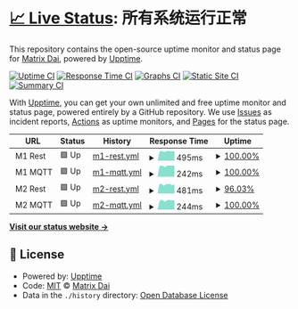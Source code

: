 # [📈 Live Status](https://MatrixDai.github.io/xcar-uptime): <!--live status--> **所有系统运行正常**

This repository contains the open-source uptime monitor and status page for [Matrix Dai](https://MatrixDai.github.io/xcar-uptime), powered by [Upptime](https://github.com/upptime/upptime).

[![Uptime CI](https://github.com/MatrixDai/xcar-uptime/workflows/Uptime%20CI/badge.svg)](https://github.com/MatrixDai/xcar-uptime/actions?query=workflow%3A%22Uptime+CI%22)
[![Response Time CI](https://github.com/MatrixDai/xcar-uptime/workflows/Response%20Time%20CI/badge.svg)](https://github.com/MatrixDai/xcar-uptime/actions?query=workflow%3A%22Response+Time+CI%22)
[![Graphs CI](https://github.com/MatrixDai/xcar-uptime/workflows/Graphs%20CI/badge.svg)](https://github.com/MatrixDai/xcar-uptime/actions?query=workflow%3A%22Graphs+CI%22)
[![Static Site CI](https://github.com/MatrixDai/xcar-uptime/workflows/Static%20Site%20CI/badge.svg)](https://github.com/MatrixDai/xcar-uptime/actions?query=workflow%3A%22Static+Site+CI%22)
[![Summary CI](https://github.com/MatrixDai/xcar-uptime/workflows/Summary%20CI/badge.svg)](https://github.com/MatrixDai/xcar-uptime/actions?query=workflow%3A%22Summary+CI%22)

With [Upptime](https://upptime.js.org), you can get your own unlimited and free uptime monitor and status page, powered entirely by a GitHub repository. We use [Issues](https://github.com/MatrixDai/xcar-uptime/issues) as incident reports, [Actions](https://github.com/MatrixDai/xcar-uptime/actions) as uptime monitors, and [Pages](https://MatrixDai.github.io/xcar-uptime) for the status page.

<!--start: status pages-->
<!-- This summary is generated by Upptime (https://github.com/upptime/upptime) -->
<!-- Do not edit this manually, your changes will be overwritten -->
<!-- prettier-ignore -->
| URL | Status | History | Response Time | Uptime |
| --- | ------ | ------- | ------------- | ------ |
| <img alt="" src="https://favicons.githubusercontent.com/" height="13"> M1 Rest | 🟩 Up | [m1-rest.yml](https://github.com/MatrixDai/xcar-uptime/commits/HEAD/history/m1-rest.yml) | <details><summary><img alt="Response time graph" src="./graphs/m1-rest/response-time-week.png" height="20"> 495ms</summary><br><a href="https://MatrixDai.github.io/xcar-uptime/history/m1-rest"><img alt="Response time 495" src="https://img.shields.io/endpoint?url=https%3A%2F%2Fraw.githubusercontent.com%2FMatrixDai%2Fxcar-uptime%2FHEAD%2Fapi%2Fm1-rest%2Fresponse-time.json"></a><br><a href="https://MatrixDai.github.io/xcar-uptime/history/m1-rest"><img alt="24-hour response time 495" src="https://img.shields.io/endpoint?url=https%3A%2F%2Fraw.githubusercontent.com%2FMatrixDai%2Fxcar-uptime%2FHEAD%2Fapi%2Fm1-rest%2Fresponse-time-day.json"></a><br><a href="https://MatrixDai.github.io/xcar-uptime/history/m1-rest"><img alt="7-day response time 495" src="https://img.shields.io/endpoint?url=https%3A%2F%2Fraw.githubusercontent.com%2FMatrixDai%2Fxcar-uptime%2FHEAD%2Fapi%2Fm1-rest%2Fresponse-time-week.json"></a><br><a href="https://MatrixDai.github.io/xcar-uptime/history/m1-rest"><img alt="30-day response time 495" src="https://img.shields.io/endpoint?url=https%3A%2F%2Fraw.githubusercontent.com%2FMatrixDai%2Fxcar-uptime%2FHEAD%2Fapi%2Fm1-rest%2Fresponse-time-month.json"></a><br><a href="https://MatrixDai.github.io/xcar-uptime/history/m1-rest"><img alt="1-year response time 495" src="https://img.shields.io/endpoint?url=https%3A%2F%2Fraw.githubusercontent.com%2FMatrixDai%2Fxcar-uptime%2FHEAD%2Fapi%2Fm1-rest%2Fresponse-time-year.json"></a></details> | <details><summary><a href="https://MatrixDai.github.io/xcar-uptime/history/m1-rest">100.00%</a></summary><a href="https://MatrixDai.github.io/xcar-uptime/history/m1-rest"><img alt="All-time uptime 100.00%" src="https://img.shields.io/endpoint?url=https%3A%2F%2Fraw.githubusercontent.com%2FMatrixDai%2Fxcar-uptime%2FHEAD%2Fapi%2Fm1-rest%2Fuptime.json"></a><br><a href="https://MatrixDai.github.io/xcar-uptime/history/m1-rest"><img alt="24-hour uptime 100.00%" src="https://img.shields.io/endpoint?url=https%3A%2F%2Fraw.githubusercontent.com%2FMatrixDai%2Fxcar-uptime%2FHEAD%2Fapi%2Fm1-rest%2Fuptime-day.json"></a><br><a href="https://MatrixDai.github.io/xcar-uptime/history/m1-rest"><img alt="7-day uptime 100.00%" src="https://img.shields.io/endpoint?url=https%3A%2F%2Fraw.githubusercontent.com%2FMatrixDai%2Fxcar-uptime%2FHEAD%2Fapi%2Fm1-rest%2Fuptime-week.json"></a><br><a href="https://MatrixDai.github.io/xcar-uptime/history/m1-rest"><img alt="30-day uptime 100.00%" src="https://img.shields.io/endpoint?url=https%3A%2F%2Fraw.githubusercontent.com%2FMatrixDai%2Fxcar-uptime%2FHEAD%2Fapi%2Fm1-rest%2Fuptime-month.json"></a><br><a href="https://MatrixDai.github.io/xcar-uptime/history/m1-rest"><img alt="1-year uptime 100.00%" src="https://img.shields.io/endpoint?url=https%3A%2F%2Fraw.githubusercontent.com%2FMatrixDai%2Fxcar-uptime%2FHEAD%2Fapi%2Fm1-rest%2Fuptime-year.json"></a></details>
| <img alt="" src="https://favicons.githubusercontent.com/null" height="13"> M1 MQTT | 🟩 Up | [m1-mqtt.yml](https://github.com/MatrixDai/xcar-uptime/commits/HEAD/history/m1-mqtt.yml) | <details><summary><img alt="Response time graph" src="./graphs/m1-mqtt/response-time-week.png" height="20"> 242ms</summary><br><a href="https://MatrixDai.github.io/xcar-uptime/history/m1-mqtt"><img alt="Response time 242" src="https://img.shields.io/endpoint?url=https%3A%2F%2Fraw.githubusercontent.com%2FMatrixDai%2Fxcar-uptime%2FHEAD%2Fapi%2Fm1-mqtt%2Fresponse-time.json"></a><br><a href="https://MatrixDai.github.io/xcar-uptime/history/m1-mqtt"><img alt="24-hour response time 242" src="https://img.shields.io/endpoint?url=https%3A%2F%2Fraw.githubusercontent.com%2FMatrixDai%2Fxcar-uptime%2FHEAD%2Fapi%2Fm1-mqtt%2Fresponse-time-day.json"></a><br><a href="https://MatrixDai.github.io/xcar-uptime/history/m1-mqtt"><img alt="7-day response time 242" src="https://img.shields.io/endpoint?url=https%3A%2F%2Fraw.githubusercontent.com%2FMatrixDai%2Fxcar-uptime%2FHEAD%2Fapi%2Fm1-mqtt%2Fresponse-time-week.json"></a><br><a href="https://MatrixDai.github.io/xcar-uptime/history/m1-mqtt"><img alt="30-day response time 242" src="https://img.shields.io/endpoint?url=https%3A%2F%2Fraw.githubusercontent.com%2FMatrixDai%2Fxcar-uptime%2FHEAD%2Fapi%2Fm1-mqtt%2Fresponse-time-month.json"></a><br><a href="https://MatrixDai.github.io/xcar-uptime/history/m1-mqtt"><img alt="1-year response time 242" src="https://img.shields.io/endpoint?url=https%3A%2F%2Fraw.githubusercontent.com%2FMatrixDai%2Fxcar-uptime%2FHEAD%2Fapi%2Fm1-mqtt%2Fresponse-time-year.json"></a></details> | <details><summary><a href="https://MatrixDai.github.io/xcar-uptime/history/m1-mqtt">100.00%</a></summary><a href="https://MatrixDai.github.io/xcar-uptime/history/m1-mqtt"><img alt="All-time uptime 100.00%" src="https://img.shields.io/endpoint?url=https%3A%2F%2Fraw.githubusercontent.com%2FMatrixDai%2Fxcar-uptime%2FHEAD%2Fapi%2Fm1-mqtt%2Fuptime.json"></a><br><a href="https://MatrixDai.github.io/xcar-uptime/history/m1-mqtt"><img alt="24-hour uptime 100.00%" src="https://img.shields.io/endpoint?url=https%3A%2F%2Fraw.githubusercontent.com%2FMatrixDai%2Fxcar-uptime%2FHEAD%2Fapi%2Fm1-mqtt%2Fuptime-day.json"></a><br><a href="https://MatrixDai.github.io/xcar-uptime/history/m1-mqtt"><img alt="7-day uptime 100.00%" src="https://img.shields.io/endpoint?url=https%3A%2F%2Fraw.githubusercontent.com%2FMatrixDai%2Fxcar-uptime%2FHEAD%2Fapi%2Fm1-mqtt%2Fuptime-week.json"></a><br><a href="https://MatrixDai.github.io/xcar-uptime/history/m1-mqtt"><img alt="30-day uptime 100.00%" src="https://img.shields.io/endpoint?url=https%3A%2F%2Fraw.githubusercontent.com%2FMatrixDai%2Fxcar-uptime%2FHEAD%2Fapi%2Fm1-mqtt%2Fuptime-month.json"></a><br><a href="https://MatrixDai.github.io/xcar-uptime/history/m1-mqtt"><img alt="1-year uptime 100.00%" src="https://img.shields.io/endpoint?url=https%3A%2F%2Fraw.githubusercontent.com%2FMatrixDai%2Fxcar-uptime%2FHEAD%2Fapi%2Fm1-mqtt%2Fuptime-year.json"></a></details>
| <img alt="" src="https://favicons.githubusercontent.com/" height="13"> M2 Rest | 🟩 Up | [m2-rest.yml](https://github.com/MatrixDai/xcar-uptime/commits/HEAD/history/m2-rest.yml) | <details><summary><img alt="Response time graph" src="./graphs/m2-rest/response-time-week.png" height="20"> 481ms</summary><br><a href="https://MatrixDai.github.io/xcar-uptime/history/m2-rest"><img alt="Response time 481" src="https://img.shields.io/endpoint?url=https%3A%2F%2Fraw.githubusercontent.com%2FMatrixDai%2Fxcar-uptime%2FHEAD%2Fapi%2Fm2-rest%2Fresponse-time.json"></a><br><a href="https://MatrixDai.github.io/xcar-uptime/history/m2-rest"><img alt="24-hour response time 481" src="https://img.shields.io/endpoint?url=https%3A%2F%2Fraw.githubusercontent.com%2FMatrixDai%2Fxcar-uptime%2FHEAD%2Fapi%2Fm2-rest%2Fresponse-time-day.json"></a><br><a href="https://MatrixDai.github.io/xcar-uptime/history/m2-rest"><img alt="7-day response time 481" src="https://img.shields.io/endpoint?url=https%3A%2F%2Fraw.githubusercontent.com%2FMatrixDai%2Fxcar-uptime%2FHEAD%2Fapi%2Fm2-rest%2Fresponse-time-week.json"></a><br><a href="https://MatrixDai.github.io/xcar-uptime/history/m2-rest"><img alt="30-day response time 481" src="https://img.shields.io/endpoint?url=https%3A%2F%2Fraw.githubusercontent.com%2FMatrixDai%2Fxcar-uptime%2FHEAD%2Fapi%2Fm2-rest%2Fresponse-time-month.json"></a><br><a href="https://MatrixDai.github.io/xcar-uptime/history/m2-rest"><img alt="1-year response time 481" src="https://img.shields.io/endpoint?url=https%3A%2F%2Fraw.githubusercontent.com%2FMatrixDai%2Fxcar-uptime%2FHEAD%2Fapi%2Fm2-rest%2Fresponse-time-year.json"></a></details> | <details><summary><a href="https://MatrixDai.github.io/xcar-uptime/history/m2-rest">96.03%</a></summary><a href="https://MatrixDai.github.io/xcar-uptime/history/m2-rest"><img alt="All-time uptime 96.03%" src="https://img.shields.io/endpoint?url=https%3A%2F%2Fraw.githubusercontent.com%2FMatrixDai%2Fxcar-uptime%2FHEAD%2Fapi%2Fm2-rest%2Fuptime.json"></a><br><a href="https://MatrixDai.github.io/xcar-uptime/history/m2-rest"><img alt="24-hour uptime 96.03%" src="https://img.shields.io/endpoint?url=https%3A%2F%2Fraw.githubusercontent.com%2FMatrixDai%2Fxcar-uptime%2FHEAD%2Fapi%2Fm2-rest%2Fuptime-day.json"></a><br><a href="https://MatrixDai.github.io/xcar-uptime/history/m2-rest"><img alt="7-day uptime 96.03%" src="https://img.shields.io/endpoint?url=https%3A%2F%2Fraw.githubusercontent.com%2FMatrixDai%2Fxcar-uptime%2FHEAD%2Fapi%2Fm2-rest%2Fuptime-week.json"></a><br><a href="https://MatrixDai.github.io/xcar-uptime/history/m2-rest"><img alt="30-day uptime 96.03%" src="https://img.shields.io/endpoint?url=https%3A%2F%2Fraw.githubusercontent.com%2FMatrixDai%2Fxcar-uptime%2FHEAD%2Fapi%2Fm2-rest%2Fuptime-month.json"></a><br><a href="https://MatrixDai.github.io/xcar-uptime/history/m2-rest"><img alt="1-year uptime 96.03%" src="https://img.shields.io/endpoint?url=https%3A%2F%2Fraw.githubusercontent.com%2FMatrixDai%2Fxcar-uptime%2FHEAD%2Fapi%2Fm2-rest%2Fuptime-year.json"></a></details>
| <img alt="" src="https://favicons.githubusercontent.com/null" height="13"> M2 MQTT | 🟩 Up | [m2-mqtt.yml](https://github.com/MatrixDai/xcar-uptime/commits/HEAD/history/m2-mqtt.yml) | <details><summary><img alt="Response time graph" src="./graphs/m2-mqtt/response-time-week.png" height="20"> 244ms</summary><br><a href="https://MatrixDai.github.io/xcar-uptime/history/m2-mqtt"><img alt="Response time 244" src="https://img.shields.io/endpoint?url=https%3A%2F%2Fraw.githubusercontent.com%2FMatrixDai%2Fxcar-uptime%2FHEAD%2Fapi%2Fm2-mqtt%2Fresponse-time.json"></a><br><a href="https://MatrixDai.github.io/xcar-uptime/history/m2-mqtt"><img alt="24-hour response time 244" src="https://img.shields.io/endpoint?url=https%3A%2F%2Fraw.githubusercontent.com%2FMatrixDai%2Fxcar-uptime%2FHEAD%2Fapi%2Fm2-mqtt%2Fresponse-time-day.json"></a><br><a href="https://MatrixDai.github.io/xcar-uptime/history/m2-mqtt"><img alt="7-day response time 244" src="https://img.shields.io/endpoint?url=https%3A%2F%2Fraw.githubusercontent.com%2FMatrixDai%2Fxcar-uptime%2FHEAD%2Fapi%2Fm2-mqtt%2Fresponse-time-week.json"></a><br><a href="https://MatrixDai.github.io/xcar-uptime/history/m2-mqtt"><img alt="30-day response time 244" src="https://img.shields.io/endpoint?url=https%3A%2F%2Fraw.githubusercontent.com%2FMatrixDai%2Fxcar-uptime%2FHEAD%2Fapi%2Fm2-mqtt%2Fresponse-time-month.json"></a><br><a href="https://MatrixDai.github.io/xcar-uptime/history/m2-mqtt"><img alt="1-year response time 244" src="https://img.shields.io/endpoint?url=https%3A%2F%2Fraw.githubusercontent.com%2FMatrixDai%2Fxcar-uptime%2FHEAD%2Fapi%2Fm2-mqtt%2Fresponse-time-year.json"></a></details> | <details><summary><a href="https://MatrixDai.github.io/xcar-uptime/history/m2-mqtt">100.00%</a></summary><a href="https://MatrixDai.github.io/xcar-uptime/history/m2-mqtt"><img alt="All-time uptime 100.00%" src="https://img.shields.io/endpoint?url=https%3A%2F%2Fraw.githubusercontent.com%2FMatrixDai%2Fxcar-uptime%2FHEAD%2Fapi%2Fm2-mqtt%2Fuptime.json"></a><br><a href="https://MatrixDai.github.io/xcar-uptime/history/m2-mqtt"><img alt="24-hour uptime 100.00%" src="https://img.shields.io/endpoint?url=https%3A%2F%2Fraw.githubusercontent.com%2FMatrixDai%2Fxcar-uptime%2FHEAD%2Fapi%2Fm2-mqtt%2Fuptime-day.json"></a><br><a href="https://MatrixDai.github.io/xcar-uptime/history/m2-mqtt"><img alt="7-day uptime 100.00%" src="https://img.shields.io/endpoint?url=https%3A%2F%2Fraw.githubusercontent.com%2FMatrixDai%2Fxcar-uptime%2FHEAD%2Fapi%2Fm2-mqtt%2Fuptime-week.json"></a><br><a href="https://MatrixDai.github.io/xcar-uptime/history/m2-mqtt"><img alt="30-day uptime 100.00%" src="https://img.shields.io/endpoint?url=https%3A%2F%2Fraw.githubusercontent.com%2FMatrixDai%2Fxcar-uptime%2FHEAD%2Fapi%2Fm2-mqtt%2Fuptime-month.json"></a><br><a href="https://MatrixDai.github.io/xcar-uptime/history/m2-mqtt"><img alt="1-year uptime 100.00%" src="https://img.shields.io/endpoint?url=https%3A%2F%2Fraw.githubusercontent.com%2FMatrixDai%2Fxcar-uptime%2FHEAD%2Fapi%2Fm2-mqtt%2Fuptime-year.json"></a></details>

<!--end: status pages-->

[**Visit our status website →**](https://MatrixDai.github.io/xcar-uptime)

## 📄 License

- Powered by: [Upptime](https://github.com/upptime/upptime)
- Code: [MIT](./LICENSE) © [Matrix Dai](https://MatrixDai.github.io/xcar-uptime)
- Data in the `./history` directory: [Open Database License](https://opendatacommons.org/licenses/odbl/1-0/)
